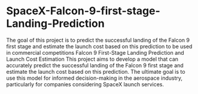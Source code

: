 # SpaceX-Falcon-9-first-stage-Landing-Prediction
The goal of this project is to predict the successful landing of the Falcon 9 first stage and estimate the launch cost based on this prediction to be used in commercial competitions
Falcon 9 First-Stage Landing Prediction and Launch Cost Estimation
This project aims to develop a model that can accurately predict the successful landing of the Falcon 9 first stage and estimate the launch cost based on this prediction. The ultimate goal is to use this model for informed decision-making in the aerospace industry, particularly for companies considering SpaceX launch services.


